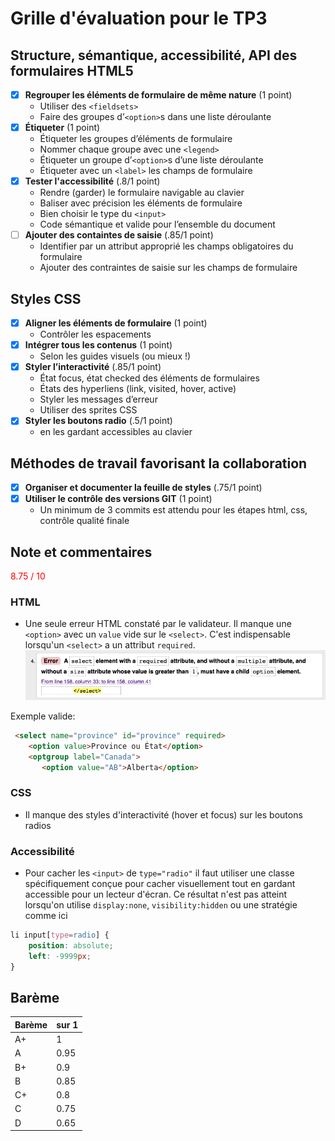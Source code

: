 # Grille d'évaluation pour le TP3
## Structure, sémantique, accessibilité, API des formulaires HTML5
- [X] __Regrouper les éléments de formulaire de même nature__ (1 point)
    - Utiliser des `<fieldsets>`
    - Faire des groupes d’`<option>`s dans une liste déroulante
- [X] __Étiqueter__ (1 point)
    - Étiqueter les groupes d’éléments de formulaire
    - Nommer chaque groupe avec une `<legend>`
    - Étiqueter un groupe d’`<option>`s d’une liste déroulante
    - Étiqueter avec un `<label>` les champs de formulaire
- [X] __Tester l'accessibilité__ (.8/1 point)
    - Rendre (garder) le formulaire navigable au clavier
    - Baliser avec précision les éléments de formulaire
    - Bien choisir le type du `<input>`
    - Code sémantique et valide pour l’ensemble du document
- [ ] __Ajouter des containtes de saisie__ (.85/1 point)
    - Identifier par un attribut approprié les champs obligatoires du formulaire
    - Ajouter des contraintes de saisie sur les champs de formulaire

## Styles CSS
- [X] __Aligner les éléments de formulaire__ (1 point)
    - Contrôler les espacements
- [X] __Intégrer tous les contenus__  (1 point)
    - Selon les guides visuels (ou mieux !)
- [X] __Styler l’interactivité__  (.85/1 point)
    - État focus, état checked des éléments de formulaires
    - États des hyperliens (link, visited, hover, active)
    - Styler les messages d’erreur
    - Utiliser des sprites CSS
- [X] __Styler les boutons radio__  (.5/1 point)
    - en les gardant accessibles au clavier

## Méthodes de travail favorisant la collaboration
- [X] __Organiser et documenter la feuille de styles__  (.75/1 point)
- [X] __Utiliser le contrôle des versions GIT__  (1 point)
    - Un minimum de 3 commits est attendu pour les étapes html, css, contrôle qualité finale



## Note et commentaires
<span style='color:red'> 8.75 / 10 </span>

### HTML 
- Une seule erreur HTML constaté par le validateur. 
Il manque une `<option>` avec un `value` vide sur le `<select>`. 
C'est indispensable lorsqu'un `<select>` a un attribut `required`.  
![](images/erreur-html.png)

Exemple valide:
```html
 <select name="province" id="province" required>
    <option value>Province ou État</option>
    <optgroup label="Canada">
       <option value="AB">Alberta</option>
```
### CSS
- Il manque des styles d'interactivité (hover et focus) sur les boutons radios
### Accessibilité
- Pour cacher les `<input>` de `type="radio"` il faut utiliser une classe spécifiquement conçue 
pour cacher visuellement tout en gardant accessible pour un lecteur d'écran. 
Ce résultat n'est pas atteint lorsqu'on utilise `display:none`, `visibility:hidden` ou une stratégie comme ici
```css
li input[type=radio] {
    position: absolute;
    left: -9999px;
}
```

## Barème
| Barème | sur 1 |
|--------|-------|
| A+     | 1     |
| A      | 0.95  |
| B+     | 0.9   |
| B      | 0.85  |
| C+     | 0.8   |
| C      | 0.75  |
| D      | 0.65  |
